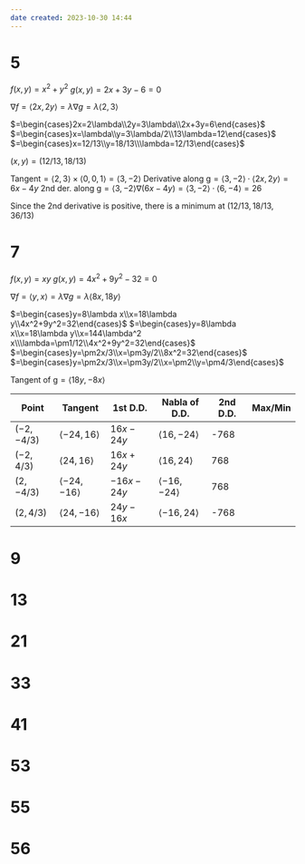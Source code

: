 ```yaml
---
date created: 2023-10-30 14:44
---
```


# 5

$f(x,y)=x^2+y^2$
$g(x,y)=2x+3y-6=0$

$\nabla f=\langle 2x,2y\rangle=\lambda\nabla g=\lambda\langle2,3\rangle$

$=\begin{cases}2x=2\lambda\\2y=3\lambda\\2x+3y=6\end{cases}$
$=\begin{cases}x=\lambda\\y=3\lambda/2\\13\lambda=12\end{cases}$
$=\begin{cases}x=12/13\\y=18/13\\\lambda=12/13\end{cases}$

$(x,y)=(12/13,18/13)$

$\text{Tangent}=\langle2,3\rangle\times\langle0,0,1\rangle=\langle3,-2\rangle$
$\text{Derivative along g}=\langle3,-2\rangle\cdot\langle2x,2y\rangle=6x-4y$
$\text{2nd der. along g}=\langle3,-2\rangle\nabla (6x-4y)=\langle3,-2\rangle\cdot\langle6,-4\rangle=26$

Since the 2nd derivative is positive, there is a minimum at $(12/13,18/13,36/13)$

# 7

$f(x,y)=xy$
$g(x,y)=4x^2+9y^2-32=0$

$\nabla f=\langle y,x\rangle=\lambda\nabla g=\lambda\langle8x,18y\rangle$

$=\begin{cases}y=8\lambda x\\x=18\lambda y\\4x^2+9y^2=32\end{cases}$
$=\begin{cases}y=8\lambda x\\x=18\lambda y\\x=144\lambda^2 x\\\lambda=\pm1/12\\4x^2+9y^2=32\end{cases}$
$=\begin{cases}y=\pm2x/3\\x=\pm3y/2\\8x^2=32\end{cases}$
$=\begin{cases}y=\pm2x/3\\x=\pm3y/2\\x=\pm2\\y=\pm4/3\end{cases}$

$\text{Tangent of g}=\langle18y,-8x\rangle$

| Point       | Tangent                 | 1st D.D.   | Nabla of D.D.           | 2nd D.D. | Max/Min |
| ----------- | ----------------------- | ---------- | ----------------------- | -------- | ------- |
| $(-2,-4/3)$ | $\langle-24,16\rangle$  | $16x-24y$  | $\langle16,-24\rangle$  | -768     |         |
| $(-2,4/3)$  | $\langle24,16\rangle$   | $16x+24y$  | $\langle16,24\rangle$   | 768      |         |
| $(2,-4/3)$  | $\langle-24,-16\rangle$ | $-16x-24y$ | $\langle-16,-24\rangle$ | 768      |         |
| $(2,4/3)$   | $\langle24,-16\rangle$  | $24y-16x$  | $\langle-16,24\rangle$  | -768     |         |

# 9

# 13

# 21

# 33

# 41

# 53

# 55

# 56
